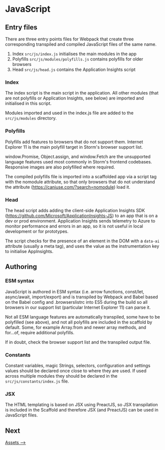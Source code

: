 # JavaScript


## Entry files
There are three entry points files for Webpack that create three corresponding transpiled and compiled JavaScript files of the same name.
1. Index `src/js/index.js` initialises the main modules in the app
2. Polyfills `src/js/modules/polyfills.js` contains polyfills for older browsers
3. Head `src/js/head.js` contains the Application Insights script  


### Index
The index script is the main script in the application. All other modules (that are not polyfills or Application Insights, see below) are imported and initialised in this script.

Modules imported and used in the index.js file are added to the `src/js/modules` directory.


### Polyfills
Polyfills add features to browsers that do not support them. Internet Explorer 11 is the main polyfill target in Storm's browser support list.

window.Promise, Object.assign, and window.Fetch are the unsupported language features used most commonly in Storm's frontend codebases.  Responsive images are also polyfilled where required.

The compiled polyfills file is imported into a scaffolded app via a script tag with the nomodule attribute, so that only browsers that do not understand the attribute (https://caniuse.com/?search=nomodule) load it. 


### Head
The head script adds adding the client-side Application Insights SDK (https://github.com/Microsoft/ApplicationInsights-JS) to an app that is on a dev or prod environment. Application Insights sends telemetry to Azure to monitor performance and errors in an app, so it is not useful in local development or for prototypes.

The script checks for the presence of an element in the DOM with a `data-ai` attribute (usually a meta tag), and uses the value as the instrumentation key to initialise AppInsights.


## Authoring 

### ESM syntax
JavaScript is authored in ESM syntax (i.e. arrow functions, const/let, async/await, import/export) and is transpiled by Webpack and Babel based on the Babel config and .browserslistrc into ES5 during the build so all browsers in our support list (particular Internet Explorer 11) can parse it.

Not all ESM language features are automatically transpiled, some have to be polyfilled (see above), and not all polyfills are included in the scaffold by default. Some, for example Array.from and newer array methods, and for...of, require additional polyfills.

If in doubt, check the browser support list and the transpiled output file.


### Constants
Constant variables, magic Strings, selectors, configuration and settings values should be declared once close to where they are used. If used across multiple modules they should be declared in the `src/js/constants/index.js` file.


### JSX
The HTML templating is based on JSX using PreactJS, so JSX transpilation is included in the Scaffold and therefore JSX (and PreactJS) can be used in JavaScript files.


## Next
[Assets ⟶](./assets.md)